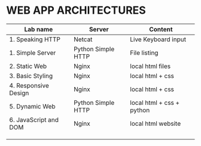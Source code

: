 # WEB APP ARCHITECTURES


| Lab name | Server | Content|
|---------|--------|--------|
|1. Speaking HTTP| Netcat | Live Keyboard input
|1. Simple Server | Python Simple HTTP| File listing
|2. Static Web | Nginx | local html files
|3. Basic Styling| Nginx | local html + css
|4. Responsive Design | Nginx | local html + css
|5. Dynamic Web | Python Simple HTTP |local html + css + python
|6. JavaScript and DOM | Nginx | local html website
|||
|||
|||
